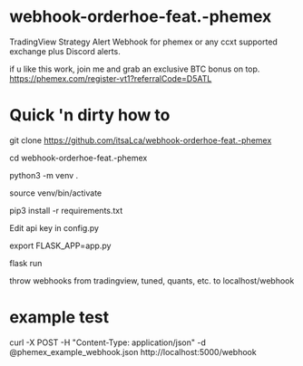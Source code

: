 # webhook-orderhoe-feat.-phemex
TradingView Strategy Alert Webhook for phemex or any ccxt supported exchange plus Discord alerts.

if u like this work, join me and grab an exclusive BTC bonus on top. https://phemex.com/register-vt1?referralCode=D5ATL


# Quick 'n dirty how to


git clone https://github.com/itsaLca/webhook-orderhoe-feat.-phemex

cd webhook-orderhoe-feat.-phemex

python3 -m venv .

source venv/bin/activate

pip3 install -r requirements.txt

Edit api key in config.py

export FLASK_APP=app.py

flask run

throw webhooks from tradingview, tuned, quants, etc. to localhost/webhook 

# example test

curl -X POST -H "Content-Type: application/json" -d @phemex_example_webhook.json http://localhost:5000/webhook
